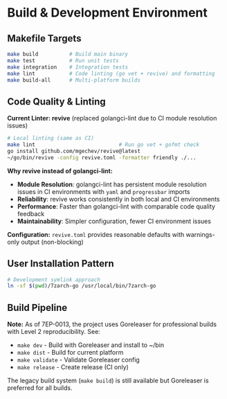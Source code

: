 # Build & Development Environment

## Makefile Targets

```bash
make build          # Build main binary
make test           # Run unit tests
make integration    # Integration tests
make lint           # Code linting (go vet + revive) and formatting
make build-all      # Multi-platform builds
```

## Code Quality & Linting

**Current Linter: revive** (replaced golangci-lint due to CI module resolution issues)

```bash
# Local linting (same as CI)
make lint                           # Run go vet + gofmt check
go install github.com/mgechev/revive@latest
~/go/bin/revive -config revive.toml -formatter friendly ./...
```

**Why revive instead of golangci-lint:**
- **Module Resolution**: golangci-lint has persistent module resolution issues in CI environments with `yaml` and `progressbar` imports
- **Reliability**: revive works consistently in both local and CI environments  
- **Performance**: Faster than golangci-lint with comparable code quality feedback
- **Maintainability**: Simpler configuration, fewer CI environment issues

**Configuration:** `revive.toml` provides reasonable defaults with warnings-only output (non-blocking)

## User Installation Pattern

```bash
# Development symlink approach
ln -sf $(pwd)/7zarch-go /usr/local/bin/7zarch-go
```

## Build Pipeline

**Note:** As of 7EP-0013, the project uses Goreleaser for professional builds with Level 2 reproducibility. See:
- `make dev` - Build with Goreleaser and install to ~/bin
- `make dist` - Build for current platform  
- `make validate` - Validate Goreleaser config
- `make release` - Create release (CI only)

The legacy build system (`make build`) is still available but Goreleaser is preferred for all builds.
